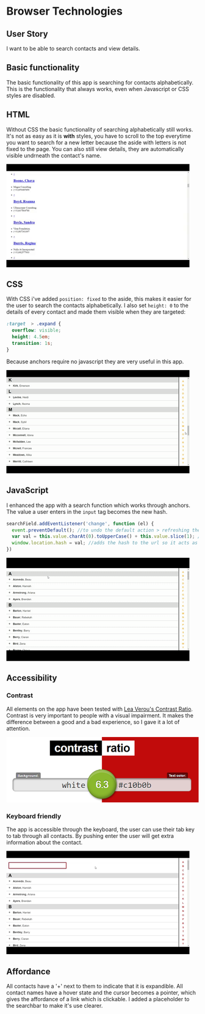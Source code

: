 # Browser Technologies

## User Story
I want to be able to search contacts and view details.

## Basic functionality
The basic functionality of this app is searching for contacts alphabetically. This is the functionality that always works, even when Javascript or CSS styles are disabled.

## HTML
Without CSS the basic functionality of searching alphabetically still works. It's not as easy as it is **with** styles, you have to scroll to the top everytime you want to search for a new letter because the aside with letters is not fixed to the page. You can also still view details, they are automatically visible undrneath the contact's name.

![html](/img/html.gif)

## CSS 
With CSS i've added `position: fixed` to the aside, this makes it easier for the user to search the contacts alphabetically. I also set `height: 0` to the details of every contact and made them visible when they are targeted:
```css
:target  > .expand {
  overflow: visible;
  height: 4.5em;
  transition: 1s;
}
```
Because anchors require no javascript they are very useful in this app.

![css anchors](/img/css.gif)

## JavaScript
I enhanced the app with a search function which works through anchors. The value a user enters in the `input` tag becomes the new hash.
```javascript
searchField.addEventListener('change', function (el) {
  event.preventDefault(); //to undo the default action > refreshing the page
  var val = this.value.charAt(0).toUpperCase() + this.value.slice(1); //to make sure all queries are capitalized
  window.location.hash = val; //adds the hash to the url so it acts as an anchor
})
```

![js search](/img/js.gif)

## Accessibility
### Contrast
All elements on the app have been tested with [Lea Verou's Contrast Ratio](http://leaverou.github.io/contrast-ratio/). Contrast is very important to people with a visual impairment. It makes the difference between a good and a bad experience, so I gave it a lot of attention.

![contrast ratio](/img/contrast-ratio.png)

### Keyboard friendly
The app is accessible through the keyboard, the user can use their tab key to tab through all contacts. By pushing enter the user will get extra information about the contact.

![keyboard accessibility](/img/tab.gif)

## Affordance 
All contacts have a '+' next to them to indicate that it is expandible. All contact names have a hover state and the cursor becomes a pointer, which gives the affordance of a link which is clickable. 
I added a placeholder to the searchbar to make it's use clearer.
